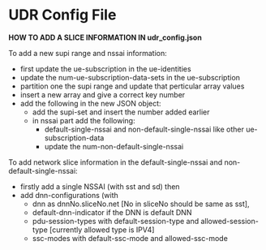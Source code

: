 # UDR Config File

**HOW TO ADD A SLICE INFORMATION IN udr_config.json**

To add a new supi range and nssai information:

- first update the ue-subscription in the ue-identities 
- update the num-ue-subscription-data-sets in the ue-subscription
- partition one the supi range and update that perticular array values
- insert a new array and give a correct key number 
- add the following in the new JSON object:
  - add the supi-set and insert the number added earlier
  - in nssai part add the following:
    - default-single-nssai and non-default-single-nssai like other ue-subscription-data
    - update the num-non-default-single-nssai
 
To add network slice information in the default-single-nssai and non-default-single-nssai:
- firstly add a single NSSAI (with sst and sd) then 
- add dnn-configurations (with 
  - dnn as dnnNo.sliceNo.net [No in sliceNo should be same as sst], 
  - default-dnn-indicator if the DNN is default DNN
  - pdu-session-types with default-session-type and allowed-session-type [currently allowed type is IPV4]
  - ssc-modes with default-ssc-mode and allowed-ssc-mode

